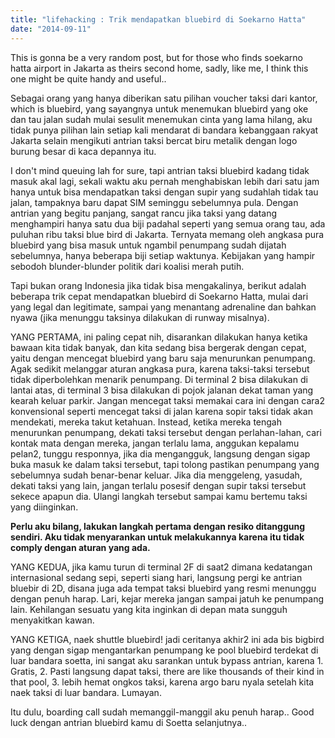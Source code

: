 ```yaml
---
title: "lifehacking : Trik mendapatkan bluebird di Soekarno Hatta"
date: "2014-09-11"
---
```


This is gonna be a very random post, but for those who finds soekarno hatta airport in Jakarta as theirs second home, sadly, like me, I think this one might be quite handy and useful..

Sebagai orang yang hanya diberikan satu pilihan voucher taksi dari kantor, which is bluebird, yang sayangnya untuk menemukan bluebird yang oke dan tau jalan sudah mulai sesulit menemukan cinta yang lama hilang, aku tidak punya pilihan lain setiap kali mendarat di bandara kebanggaan rakyat Jakarta selain mengikuti antrian taksi bercat biru metalik dengan logo burung besar di kaca depannya itu.

I don't mind queuing lah for sure, tapi antrian taksi bluebird kadang tidak masuk akal lagi, sekali waktu aku pernah menghabiskan lebih dari satu jam hanya untuk bisa mendapatkan taksi dengan supir yang sudahlah tidak tau jalan, tampaknya baru dapat SIM seminggu sebelumnya pula. Dengan antrian yang begitu panjang, sangat rancu jika taksi yang datang menghampiri hanya satu dua biji padahal seperti yang semua orang tau, ada puluhan ribu taksi blue bird di Jakarta. Ternyata memang oleh angkasa pura bluebird yang bisa masuk untuk ngambil penumpang sudah dijatah sebelumnya, hanya beberapa biji setiap waktunya. Kebijakan yang hampir sebodoh blunder-blunder politik dari koalisi merah putih.

Tapi bukan orang Indonesia jika tidak bisa mengakalinya, berikut adalah beberapa trik cepat mendapatkan bluebird di Soekarno Hatta, mulai dari yang legal dan legitimate, sampai yang menantang adrenaline dan bahkan nyawa (jika menunggu taksinya dilakukan di runway misalnya).

YANG PERTAMA, ini paling cepat nih, disarankan dilakukan hanya ketika bawaan kita tidak banyak, dan kita sedang bisa bergerak dengan cepat, yaitu dengan mencegat bluebird yang baru saja menurunkan penumpang. Agak sedikit melanggar aturan angkasa pura, karena taksi-taksi tersebut tidak diperbolehkan menarik penumpang. Di terminal 2 bisa dilakukan di lantai atas, di terminal 3 bisa dilakukan di pojok jalanan dekat taman yang kearah keluar parkir. Jangan mencegat taksi memakai cara ini dengan cara2 konvensional seperti mencegat taksi di jalan karena sopir taksi tidak akan mendekati, mereka takut ketahuan. Instead, ketika mereka tengah menurunkan penumpang, dekati taksi tersebut dengan perlahan-lahan, cari kontak mata dengan mereka, jangan terlalu lama, anggukan kepalamu pelan2, tunggu responnya, jika dia mengangguk, langsung dengan sigap buka masuk ke dalam taksi tersebut, tapi tolong pastikan penumpang yang sebelumnya sudah benar-benar keluar. Jika dia menggeleng, yasudah, dekati taksi yang lain, jangan terlalu posesif dengan supir taksi tersebut sekece apapun dia. Ulangi langkah tersebut sampai kamu bertemu taksi yang diinginkan.

**Perlu aku bilang, lakukan langkah pertama dengan resiko ditanggung sendiri. Aku tidak menyarankan untuk melakukannya karena itu tidak comply dengan aturan yang ada.**

YANG KEDUA, jika kamu turun di terminal 2F di saat2 dimana kedatangan internasional sedang sepi, seperti siang hari, langsung pergi ke antrian bluebir di 2D, disana juga ada tempat taksi bluebird yang resmi menunggu dengan penuh harap. Lari, kejar mereka jangan sampai jatuh ke penumpang lain. Kehilangan sesuatu yang kita inginkan di depan mata sungguh menyakitkan kawan.

YANG KETIGA, naek shuttle bluebird! jadi ceritanya akhir2 ini ada bis bigbird yang dengan sigap mengantarkan penumpang ke pool bluebird terdekat di luar bandara soetta, ini sangat aku sarankan untuk bypass antrian, karena 1. Gratis, 2. Pasti langsung dapat taksi, there are like thousands of their kind in that pool, 3. lebih hemat ongkos taksi, karena argo baru nyala setelah kita naek taksi di luar bandara. Lumayan.

Itu dulu, boarding call sudah memanggil-manggil aku penuh harap.. Good luck dengan antrian bluebird kamu di Soetta selanjutnya..
